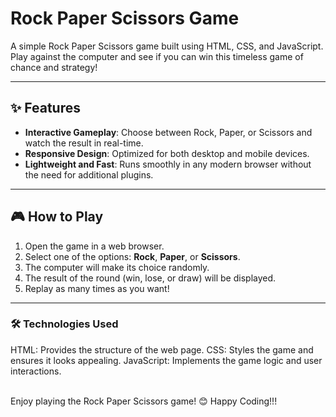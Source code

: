 # Rock Paper Scissors Game

A simple Rock Paper Scissors game built using HTML, CSS, and JavaScript. Play against the computer and see if you can win this timeless game of chance and strategy!

---

## ✨ Features

- **Interactive Gameplay**: Choose between Rock, Paper, or Scissors and watch the result in real-time.
- **Responsive Design**: Optimized for both desktop and mobile devices.
- **Lightweight and Fast**: Runs smoothly in any modern browser without the need for additional plugins.

---

## 🎮 How to Play

1. Open the game in a web browser.
2. Select one of the options: **Rock**, **Paper**, or **Scissors**.
3. The computer will make its choice randomly.
4. The result of the round (win, lose, or draw) will be displayed.
5. Replay as many times as you want!

---

### 🛠️ Technologies Used

HTML: Provides the structure of the web page.
CSS: Styles the game and ensures it looks appealing.
JavaScript: Implements the game logic and user interactions.<br><br>

Enjoy playing the Rock Paper Scissors game! 😊
Happy Coding!!!
